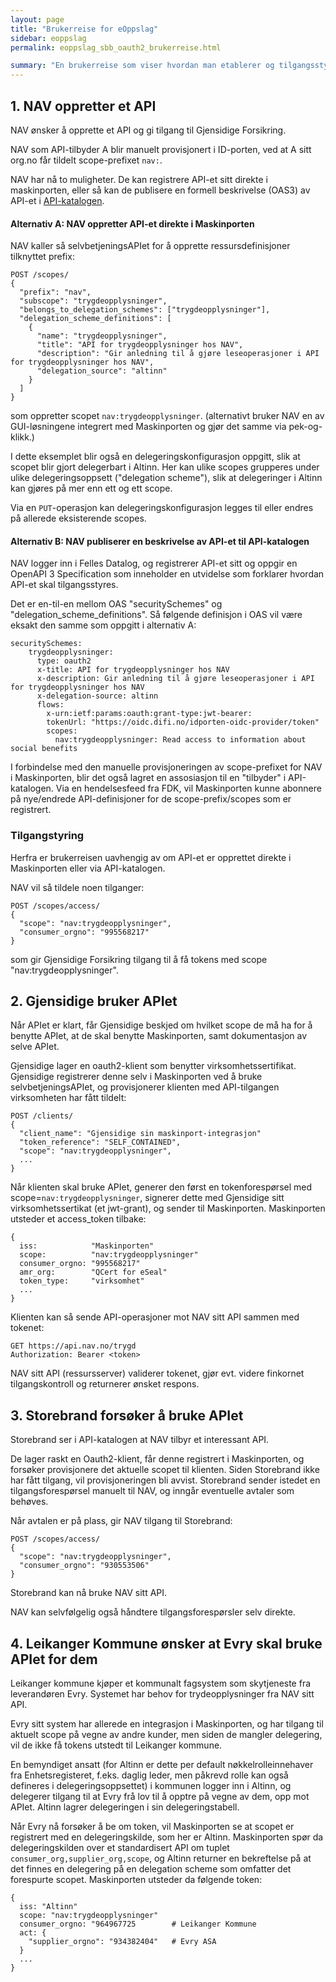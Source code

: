 ```yaml
---
layout: page
title: "Brukerreise for eOppslag"
sidebar: eoppslag
permalink: eoppslag_sbb_oauth2_brukerreise.html

summary: "En brukerreise som viser hvordan man etablerer og tilgangsstyrer APIer som følger eOppslag-mønsteret. "
---
```



## 1. NAV oppretter et API

NAV ønsker å opprette et API og gi tilgang til Gjensidige Forsikring.

NAV som API-tilbyder A blir manuelt provisjonert i ID-porten, ved at A sitt org.no får tildelt scope-prefixet `nav:`.

NAV har nå to muligheter. De kan registrere API-et sitt direkte i maskinporten, eller så kan de publisere en formell beskrivelse (OAS3) av API-et i [API-katalogen](https://fellesdatakatalog.brreg.no/apis).

#### Alternativ A: NAV oppretter API-et direkte i Maskinporten

NAV kaller så selvbetjeningsAPIet for å opprette ressursdefinisjoner tilknyttet prefix:

```
POST /scopes/
{
  "prefix": "nav",
  "subscope": "trygdeopplysninger",
  "belongs_to_delegation_schemes": ["trygdeopplysninger"],
  "delegation_scheme_definitions": [
    {
      "name": "trygdeopplysninger",
      "title": "API for trygdeopplysninger hos NAV",
      "description": "Gir anledning til å gjøre leseoperasjoner i API for trygdeopplysninger hos NAV",
      "delegation_source": "altinn"
    }
  ]
}  
```
som oppretter scopet `nav:trygdeopplysninger`.   (alternativt bruker NAV en av GUI-løsningene integrert med Maskinporten og gjør   det samme via pek-og-klikk.)

I dette eksemplet blir også en delegeringskonfigurasjon oppgitt, slik at scopet blir gjort delegerbart i Altinn. Her kan ulike scopes grupperes under ulike delegeringsoppsett ("delegation scheme"), slik at delegeringer i Altinn kan gjøres på mer enn ett og ett scope.

Via en `PUT`-operasjon kan delegeringskonfigurasjon legges til eller endres på allerede eksisterende scopes.

#### Alternativ B: NAV publiserer en beskrivelse av API-et til API-katalogen

NAV logger inn i Felles Datalog, og registrerer API-et sitt og oppgir en OpenAPI 3 Specification som inneholder en utvidelse som forklarer hvordan API-et skal tilgangsstyres.

Det er en-til-en mellom OAS "securitySchemes" og "delegation_scheme_definitions". Så følgende definisjon i OAS vil være eksakt den samme som oppgitt i alternativ A:

```
securitySchemes:
    trygdeopplysninger:
      type: oauth2
      x-title: API for trygdeopplysninger hos NAV
      x-description: Gir anledning til å gjøre leseoperasjoner i API for trygdeopplysninger hos NAV
      x-delegation-source: altinn
      flows:
        x-urn:ietf:params:oauth:grant-type:jwt-bearer:
        tokenUrl: "https://oidc.difi.no/idporten-oidc-provider/token"
        scopes:
          nav:trygdeopplysninger: Read access to information about social benefits
```

I forbindelse med den manuelle provisjoneringen av scope-prefixet for NAV i Maskinporten, blir det også lagret en assosiasjon til en "tilbyder" i API-katalogen. Via en hendelsesfeed fra FDK, vil Maskinporten kunne abonnere på nye/endrede API-definisjoner for de scope-prefix/scopes som er registrert.

### Tilgangstyring

Herfra er brukerreisen uavhengig av om API-et er opprettet direkte i Maskinporten eller via API-katalogen.

NAV vil så tildele noen tilganger:
```
POST /scopes/access/
{
  "scope": "nav:trygdeopplysninger",
  "consumer_orgno": "995568217"
}

```
som gir Gjensidige Forsikring tilgang til å få tokens med scope "nav:trygdeopplysninger".


## 2. Gjensidige bruker APIet

Når APIet er klart, får Gjensidige beskjed om hvilket scope de må ha for å benytte APIet, at de skal benytte Maskinporten, samt dokumentasjon av selve APIet.

Gjensidige lager en oauth2-klient som benytter virksomhetssertifikat. Gjensidige registrerer denne selv i Maskinporten ved å bruke selvbetjeningsAPIet, og provisjonerer klienten med API-tilgangen virksomheten har fått tildelt:

```
POST /clients/
{
  "client_name": "Gjensidige sin maskinport-integrasjon"
  "token_reference": "SELF_CONTAINED",
  "scope": "nav:trygdeopplysninger",
  ...
}
```

Når klienten skal bruke APIet, generer den først en tokenforespørsel med scope=`nav:trygdeopplysninger`,  signerer dette med Gjensidige sitt virksomhetssertikat (et jwt-grant), og sender til Maskinporten. Maskinporten utsteder et access_token tilbake:
```
{
  iss:            "Maskinporten"
  scope:          "nav:trygdeopplysninger"
  consumer_orgno: "995568217"
  amr_org:        "QCert for eSeal"
  token_type:     "virksomhet"
  ...
}
```


Klienten kan så sende API-operasjoner mot NAV sitt API sammen med tokenet:

```
GET https://api.nav.no/trygd
Authorization: Bearer <token>
```

NAV sitt API (ressursserver) validerer tokenet, gjør evt. videre finkornet tilgangskontroll og returnerer ønsket respons.





## 3. Storebrand forsøker å bruke APIet

Storebrand ser i API-katalogen at NAV tilbyr et interessant API.  

De lager raskt en Oauth2-klient, får denne registrert i Maskinporten, og forsøker provisjonere det aktuelle scopet til klienten. Siden Storebrand ikke har fått tilgang, vil provisjoneringen bli avvist. Storebrand sender istedet en tilgangsforespørsel manuelt til NAV, og inngår eventuelle avtaler som behøves.

Når avtalen er på plass, gir NAV tilgang til Storebrand:
```
POST /scopes/access/
{
  "scope": "nav:trygdeopplysninger",
  "consumer_orgno": "930553506"
}
```

Storebrand kan nå bruke NAV sitt API.

NAV kan selvfølgelig også håndtere tilgangsforespørsler selv direkte.


## 4. Leikanger Kommune ønsker at Evry skal bruke APIet for dem

Leikanger kommune kjøper et kommunalt fagsystem som skytjeneste fra leverandøren Evry. Systemet har behov for trydeopplysninger fra NAV sitt API.

Evry sitt system har allerede en integrasjon i Maskinporten, og har tilgang til aktuelt scope på vegne av andre kunder, men siden de mangler delegering, vil de ikke få tokens utstedt til Leikanger kommune.

En bemyndiget ansatt (for Altinn er dette per default nøkkelrolleinnehaver fra Enhetsregisteret, f.eks. daglig leder, men påkrevd rolle kan også defineres i delegeringsoppsettet) i kommunen logger inn i Altinn, og delegerer tilgang til at Evry frå lov til å opptre på vegne av dem, opp mot APIet. Altinn lagrer delegeringen i sin delegeringstabell.

Når Evry nå forsøker å be om token, vil Maskinporten se at scopet er registrert med en delegeringskilde, som her er Altinn. Maskinporten spør da delegeringskilden over et standardisert API om tuplet `consumer_org,supplier_org,scope`, og Altinn returner en bekreftelse på at det finnes en delegering på en delegation scheme som omfatter det forespurte scopet. Maskinporten utsteder da følgende token:

```
{
  iss: "Altinn"
  scope: "nav:trygdeopplysninger"
  consumer_orgno: "964967725        # Leikanger Kommune
  act: {
    "supplier_orgno": "934382404"   # Evry ASA
  }
  ...
}
```
